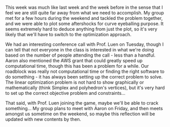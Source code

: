 This week was much like last week and the week before in the sense that I feel we are still quite far 
away from what we need to accomplish. My group met for a few hours during the weekend and tackled the 
problem together, and we were able to plot some aftershocks for curve eyeballing purpose. It seems 
extremely hard to deduce anything from just the plot, so it's very likely that we'll have to switch to 
the optimization approach.

We had an interesting conference call with Prof. Luen on Tuesday, though I can tell that not everyone 
in the class is interested in what we're doing based on the number of people attending the call - less 
than a handful. Aaron also mentioned the AWS grant that could greatly speed up computational time, 
though this has been a problem for a while. Our roadblock was really not computational time or finding 
the right software to do something - it has always been setting up the correct problem to solve. The linear 
optimization problem is not hard to show graphically or mathematically (think Simplex and polyhedron's 
vertices), but it's very hard to set up the correct objective problem and constraints...

That said, with Prof. Luen joining the game, maybe we'll be able to crack something... My group plans to 
meet with Aaron on Friday, and then meets amongst us sometime on the weekend, so maybe this reflection 
will be updated with new contents by then.
